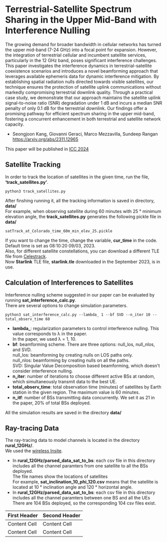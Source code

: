 # Terrestrial-Satellite Spectrum Sharing in the Upper Mid-Band with Interference Nulling
The growing demand for broader bandwidth in cellular networks has turned the upper mid-band (7-24 GHz) into a focal point for expansion. 
However, the integration of terrestrial cellular and incumbent satellite services, particularly in the 12 GHz band, poses significant interference challenges. 
This paper investigates the interference dynamics in terrestrial-satellite coexistence scenarios and introduces a novel beamforming approach that leverages available ephemeris data for dynamic interference mitigation. 
By establishing spatial radiation nulls directed towards visible satellites, our technique ensures the protection of satellite uplink communications without markedly compromising terrestrial downlink quality. 
Through a practical case study, we demonstrate that our approach maintains the satellite uplink signal-to-noise ratio (SNR) degradation under 1 dB and incurs a median SNR penalty of only 0.1 dB for the terrestrial downlink. 
Our findings offer a promising pathway for efficient spectrum sharing in the upper mid-band, fostering a concurrent enhancement in both terrestrial and satellite network capacity.

* Seongjoon Kang, Giovanni Geraci, Marco Mezzavilla, Sundeep Rangan
https://arxiv.org/abs/2311.12965

This paper will be published in [ICC 2024](https://icc2024.ieee-icc.org/)

## Satellite Tracking
In order to track the location of satellites in the given time, run the file, **‘track_satellites.py’**.  <br /> 
```
python3 track_satellites.py
```
After finshing running it, all the tracking information is saved in directory, **data/** <br />
For example, when observing satellite during 60 minutes with 25 &deg; minimum elevation angle, the **track_satellites.py** generates the following pickle file in **data/** <br />
```
satTrack_at_Colorado_time_60m_min_elev_25.pickle
```
If you want to change the time, change the variable, **cur_time** in the code. Default time is set as 08:10:20 09/03, 2023.<br />
Also, for different satellite constellations, you can download a different TLE file from [Celestrack](https://celestrak.org/). <br />
Now **Starlink** TLE file, **starlink.tle** downloaded in the September 2023, is in use. <br />

## Calculation of Interferences to Satellites
Interference nulling scheme suggested in our paper can be evaluated by running **sat_interference_calc.py**.<br />
There are several options to change simulation parameters. <br />
```
python3 sat_interference_calc.py --lambda_ 1 --bf SVD --n_iter 10 --total_observ_time 60
```
- **lambda_**: regularization parameters to control interference nulling. This value corresponds to &lambda; in the paper. <br />
  In the paper, we used &lambda; = 1, 10. <br />
- **bf**: beamforming scheme. There are three options: null_los, null_nlos, and SVD. <br />
      null_los: beamforming by creating nulls on LOS paths only.<br />
      null_nlos: beamforming by creating nulls on all the paths. <br />
      SVD: Singular Value Decomposition based beamforming, which doesn't consider interference nulling. <br />
- **n_iter**: number of iterations to choose different active BSs at random, which simultaneously transmit data to the best UE.
- **total_observ_time**: total observation time (minutes) of satellites by Earth station in the given region. The maximum value is 60 minutes.
- **n_itf**: number of BSs transmitting data concurrently. We set it as 21 in the paper, 20% of total BSs deployed. 

 All the simulation results are saved in the directory **data/**

## Ray-tracing Data
The ray-tracing data to model channels is located in the directory **rural_12GHz/**. <br />
We used the [wireless Insite](https://www.remcom.com/wireless-insite-em-propagation-software).
- In **rural_12GHz/parsed_data_sat_to_bs**: each csv file in this directory includes all the channel paramters from one satellite to all the BSs deployed. <br />
  The file names show the locations of satellites <br />
   For example, **sat_inclination_10_phi_120.csv** means that the satellite is located at 10 &deg; inclination angle and 120 &deg; horizontal angle. <br />
- In **rural_12GHz/parsed_data_sat_to_bs**: each csv file in this directory includes all the channel paramters between one BS and all the UEs <br />
  There are 104 BSs deployed, so the corresponding 104 csv files exist.

| First Header  | Second Header |
| ------------- | ------------- |
| Content Cell  | Content Cell  |
| Content Cell  | Content Cell  |

